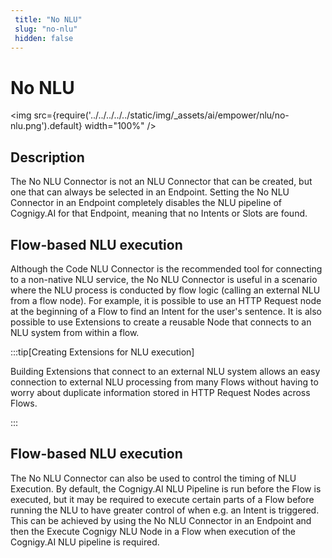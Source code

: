 ```yaml
---
 title: "No NLU" 
 slug: "no-nlu" 
 hidden: false 
---
```

# No NLU

<img src={require('../../../../../static/img/_assets/ai/empower/nlu/no-nlu.png').default} width="100%" />

## Description


The No NLU Connector is not an NLU Connector that can be created, but one that can always be selected in an Endpoint. Setting the No NLU Connector in an Endpoint completely disables the NLU pipeline of Cognigy.AI for that Endpoint, meaning that no Intents or Slots are found.

## Flow-based NLU execution

Although the Code NLU Connector is the recommended tool for connecting to a non-native NLU service, the No NLU Connector is useful in a scenario where the NLU process is conducted by flow logic (calling an external NLU from a flow node). For example, it is possible to use an HTTP Request node at the beginning of a Flow to find an Intent for the user's sentence. It is also possible to use Extensions to create a reusable Node that connects to an NLU system from within a flow.

:::tip[Creating Extensions for NLU execution]

  Building Extensions that connect to an external NLU system allows an easy connection to external NLU processing from many Flows without having to worry about duplicate information stored in HTTP Request Nodes across Flows.

:::


## Flow-based NLU execution

The No NLU Connector can also be used to control the timing of NLU Execution. By default, the Cognigy.AI NLU Pipeline is run before the Flow is executed, but it may be required to execute certain parts of a Flow before running the NLU to have greater control of when e.g. an Intent is triggered. This can be achieved by using the No NLU Connector in an Endpoint and then the Execute Cognigy NLU Node in a Flow when execution of the Cognigy.AI NLU pipeline is required.